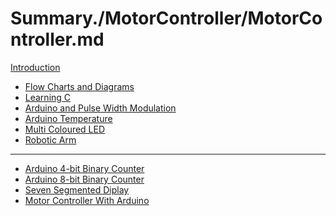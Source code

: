 # Summary./MotorController/MotorController.md
[Introduction](./Introduction.md)
- [Flow Charts and Diagrams](./FlowChartsDiagrams/FlowChartsDiagrams.md)
- [Learning C](./Learning_C/Learning_C.md)
- [Arduino and Pulse Width Modulation]()
- [Arduino Temperature]()
- [Multi Coloured LED]()
- [Robotic Arm]()

---------

- [Arduino 4-bit Binary Counter]()
- [Arduino 8-bit Binary Counter]()
- [Seven Segmented Diplay]()
- [Motor Controller With Arduino]() 
